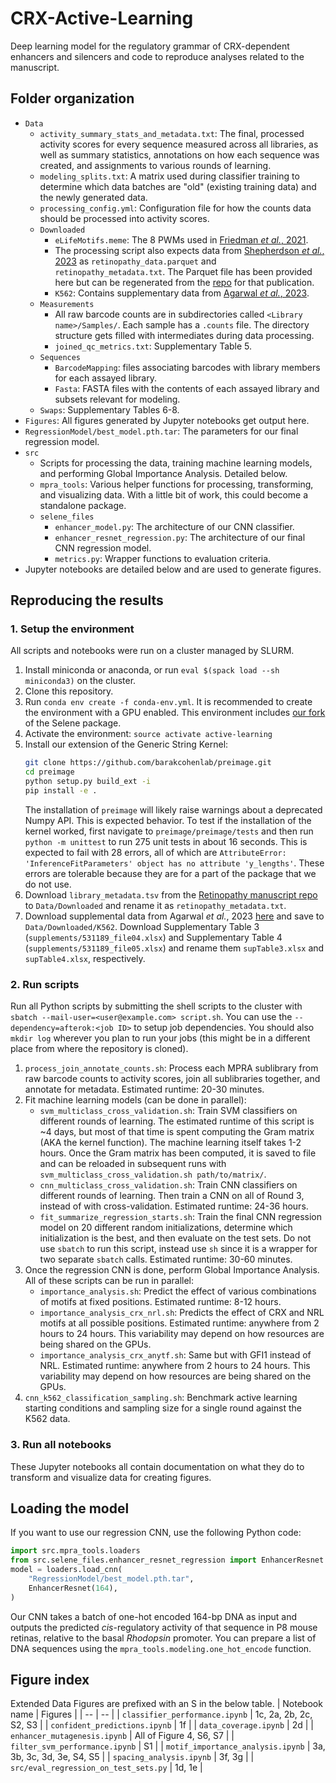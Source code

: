 # CRX-Active-Learning
Deep learning model for the regulatory grammar of CRX-dependent enhancers and silencers and code to reproduce analyses related to the manuscript.

## Folder organization
- `Data`
    - `activity_summary_stats_and_metadata.txt`: The final, processed activity scores for every sequence measured across all libraries, as well as summary statistics, annotations on how each sequence was created, and assignments to various rounds of learning.
    - `modeling_splits.txt`: A matrix used during classifier training to determine which data batches are "old" (existing training data) and the newly generated data.
    - `processing_config.yml`: Configuration file for how the counts data should be processed into activity scores.
    - `Downloaded`
        - `eLifeMotifs.meme`: The 8 PWMs used in [Friedman *et al.*, 2021](https://elifesciences.org/articles/67403).
        - The processing script also expects data from [Shepherdson *et al.*, 2023](https://www.biorxiv.org/content/10.1101/2023.05.27.542576v1.full) as `retinopathy_data.parquet` and `retinopathy_metadata.txt`. The Parquet file has been provided here but can be regenerated from the [repo](https://github.com/barakcohenlab/retinopathy-manuscript) for that publication.
        - `K562`: Contains supplementary data from [Agarwal *et al.*, 2023](https://www.biorxiv.org/content/10.1101/2023.03.05.531189v1).
    - `Measurements`
        - All raw barcode counts are in subdirectories called `<Library name>/Samples/`. Each sample has a `.counts` file. The directory structure gets filled with intermediates during data processing.
        - `joined_qc_metrics.txt`: Supplementary Table 5.
    - `Sequences`
        - `BarcodeMapping`: files associating barcodes with library members for each assayed library.
        - `Fasta`: FASTA files with the contents of each assayed library and subsets relevant for modeling.
    - `Swaps`: Supplementary Tables 6-8.
- `Figures`: All figures generated by Jupyter notebooks get output here.
- `RegressionModel/best_model.pth.tar`: The parameters for our final regression model.
- `src`
    - Scripts for processing the data, training machine learning models, and performing Global Importance Analysis. Detailed below.
    - `mpra_tools`: Various helper functions for processing, transforming, and visualizing data. With a little bit of work, this could become a standalone package.
    - `selene_files`
        - `enhancer_model.py`: The architecture of our CNN classifier.
        - `enhancer_resnet_regression.py`: The architecture of our final CNN regression model.
        - `metrics.py`: Wrapper functions to evaluation criteria.
- Jupyter notebooks are detailed below and are used to generate figures.

## Reproducing the results
### 1. Setup the environment
All scripts and notebooks were run on a cluster managed by SLURM.

1. Install miniconda or anaconda, or run `eval $(spack load --sh miniconda3)` on the cluster.
2. Clone this repository.
3. Run `conda env create -f conda-env.yml`. It is recommended to create the environment with a GPU enabled. This environment includes [our fork](https://github.com/rfriedman22/selene) of the Selene package.
4. Activate the environment: `source activate active-learning`
5. Install our extension of the Generic String Kernel:
    ```sh
    git clone https://github.com/barakcohenlab/preimage.git
    cd preimage
    python setup.py build_ext -i
    pip install -e .
    ```
    The installation of `preimage` will likely raise warnings about a deprecated Numpy API. This is expected behavior. To test if the installation of the kernel worked, first navigate to `preimage/preimage/tests` and then run `python -m unittest` to run 275 unit tests in about 16 seconds. This is expected to fail with 28 errors, all of which are `AttributeError: 'InferenceFitParameters' object has no attribute 'y_lengths'`. These errors are tolerable because they are for a part of the package that we do not use.
6. Download `library_metadata.tsv` from the [Retinopathy manuscript repo](https://github.com/barakcohenlab/retinopathy-manuscript/blob/main/Library_Details/library_metadata.tsv) to `Data/Downloaded` and rename it as `retinopathy_metadata.txt`.
7. Download supplemental data from Agarwal *et al.*, 2023 [here](https://www.biorxiv.org/content/10.1101/2023.03.05.531189v1.supplementary-material) and save to `Data/Downloaded/K562`. Download Supplementary Table 3 (`supplements/531189_file04.xlsx`) and Supplementary Table 4 (`supplements/531189_file05.xlsx`) and rename them `supTable3.xlsx` and `supTable4.xlsx`, respectively.

### 2. Run scripts
Run all Python scripts by submitting the shell scripts to the cluster with `sbatch --mail-user=<user@example.com> script.sh`. You can use the `--dependency=afterok:<job ID>` to setup job dependencies. You should also `mkdir log` wherever you plan to run your jobs (this might be in a different place from where the repository is cloned).

1. `process_join_annotate_counts.sh`: Process each MPRA sublibrary from raw barcode counts to activity scores, join all sublibraries together, and annotate for metadata. Estimated runtime: 20-30 minutes.
2. Fit machine learning models (can be done in parallel):
    - `svm_multiclass_cross_validation.sh`: Train SVM classifiers on different rounds of learning. The estimated runtime of this script is ~4 days, but most of that time is spent computing the Gram matrix (AKA the kernel function). The machine learning itself takes 1-2 hours. Once the Gram matrix has been computed, it is saved to file and can be reloaded in subsequent runs with `svm_multiclass_cross_validation.sh path/to/matrix/`.
    - `cnn_multiclass_cross_validation.sh`: Train CNN classifiers on different rounds of learning. Then train a CNN on all of Round 3, instead of with cross-validation. Estimated runtime: 24-36 hours.
    - `fit_summarize_regression_starts.sh`: Train the final CNN regression model on 20 different random initializations, determine which initialization is the best, and then evaluate on the test sets. Do not use `sbatch` to run this script, instead use `sh` since it is a wrapper for two separate `sbatch` calls. Estimated runtime: 30-60 minutes.
3. Once the regression CNN is done, perform Global Importance Analysis. All of these scripts can be run in parallel:
    - `importance_analysis.sh`: Predict the effect of various combinations of motifs at fixed positions. Estimated runtime: 8-12 hours.
    - `importance_analysis_crx_nrl.sh`: Predicts the effect of CRX and NRL motifs at all possible positions. Estimated runtime: anywhere from 2 hours to 24 hours. This variability may depend on how resources are being shared on the GPUs.
    - `importance_analysis_crx_anytf.sh`: Same but with GFI1 instead of NRL. Estimated runtime: anywhere from 2 hours to 24 hours. This variability may depend on how resources are being shared on the GPUs.
4. `cnn_k562_classification_sampling.sh`: Benchmark active learning starting conditions and sampling size for a single round against the K562 data.

### 3. Run all notebooks
These Jupyter notebooks all contain documentation on what they do to transform and visualize data for creating figures.

## Loading the model
If you want to use our regression CNN, use the following Python code:
```python
import src.mpra_tools.loaders
from src.selene_files.enhancer_resnet_regression import EnhancerResnet
model = loaders.load_cnn(
    "RegressionModel/best_model.pth.tar",
    EnhancerResnet(164),
)
```
Our CNN takes a batch of one-hot encoded 164-bp DNA as input and outputs the predicted *cis*-regulatory activity of that sequence in P8 mouse retinas, relative to the basal *Rhodopsin* promoter. You can prepare a list of DNA sequences using the `mpra_tools.modeling.one_hot_encode` function.

## Figure index
Extended Data Figures are prefixed with an S in the below table.
| Notebook name | Figures |
| -- | -- |
| `classifier_performance.ipynb` | 1c, 2a, 2b, 2c, S2, S3 |
| `confident_predictions.ipynb` | 1f |
| `data_coverage.ipynb` | 2d |
| `enhancer_mutagenesis.ipynb` | All of Figure 4, S6, S7 |
| `filter_svm_performance.ipynb` | S1 |
| `motif_importance_analysis.ipynb` | 3a, 3b, 3c, 3d, 3e, S4, S5 |
| `spacing_analysis.ipynb` | 3f, 3g |
| `src/eval_regression_on_test_sets.py` | 1d, 1e |
